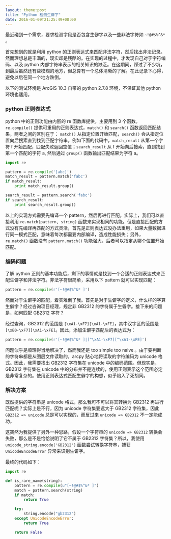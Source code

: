 ```yaml
---
layout: theme:post
title: "Python 检测生僻字"
date: 2016-01-09T21:25:49+08:00
---
```


最近碰到一个需求，要求检测字段是否包含生僻字以及一些非法字符如 `~!@#$%^&* `。

首先想到的就是利用 python 的正则表达式来匹配非法字符，然后找出非法记录。然而理想总是丰满的，现实却是残酷的。在实现的过程中，才发现自己对于字符编码、以及 python 内部字符串表示的相关知识的缺乏。在这期间，踩过了不少坑，到最后虽然还有些模糊的地方，但总算有一个总体清晰的了解。在此记录下心得，避免以后在同一个地方跌倒。

以下的测试环境是 ArcGIS 10.3 自带的 python 2.7.8 环境，不保证其他 python 环境也适用。

### python 正则表达式

python 中的正则功能由内嵌的 re 函数库提供，主要用到 3 个函数。`re.compile()` 提供可重用的正则表达式，`match()` 和 `search()` 函数返回匹配结果，两者之间的区别在于： `match()` 从指定位置开始匹配，`search()` 会从指定位置向后搜索直到找到匹配字符串。例如下面的代码中，`match_result` 从第一个字符 f 开始匹配，匹配失败返回空值；`search_result` 从 f 开始向后搜索，直到找到第一个匹配的字符 a, 然后通过 `group()` 函数输出匹配结果为字符 a。

```python
import re

pattern = re.compile('[abc]')
match_result = pattern.match('fabc')
if match_result:
	print match_result.group()

search_result = pattern.search('fabc')
if search_result:
	print search_result.group()
```

以上的实现方式需要先编译一个 pattern，然后再进行匹配。实际上，我们可以直接利用 `re.match(pattern, string)` 函数来实现相同的功能。但是直接匹配的方式没有先编译再匹配的方式灵活，首先是正则表达式没办法重用，如果大量数据进行同一模式匹配，意味着每次都需要内部编译，造成性能损失；另外，`re.match()` 函数没有 `pattern.match()` 功能强大，后者可以指定从哪个位置开始匹配。


### 编码问题

了解 python 正则的基本功能后，剩下的事情就是找到一个合适的正则表达式来匹配生僻字和非法字符。非法字符很简单，采用以下 pattern 就可以实现匹配：
```python
pattern = re.compile(r'[~!@#$%^&* ]')
```

然而对于生僻字的匹配，着实难倒了我。首先是对于生僻字的定义，什么样的字算生僻字？经过咨询项目经理，规定非 GB2312 的字符属于生僻字。接下来的问题是，如何匹配 GB2312 字符？

经过查询，GB2312 的范围是 `[\xA1-\xF7][\xA1-\xFE]`，其中汉字区的范围是 `[\xB0-\xF7][\xA1-\xFE]`。因此，添加生僻字匹配后的表达式为：
```python
pattern = re.compile(r'[~!@#$%^&* ]|[^\xA1-\xF7][^\xA1-\xFE]')
```

问题似乎是顺理得当地解决了，然而我还是 too simple too naive 。由于要判断的字符串都是从图层文件读取的，arcpy 贴心地将读取的字符编码为 unicode 格式。因此，我需要找出 GB2312 字符集在 unicode 中的编码范围。但现实是，GB2312 字符集在 unicode 中的分布并不是连续的，使用正则表示这个范围必定是非常复杂的。使用正则表达式匹配生僻字的构想，似乎陷入了死胡同。


### 解决方案

既然提供的字符串是 unicode 格式，那么我可不可以将其转换为 GB2312 再进行匹配呢？实际上是不行，因为 unicode 字符集要远大于 GB2312 字符集，因此 `GB2312 => unicode` 总是可以实现的，而反过来 `unicode => GB2312` 不一定能成功。

这突然为我提供了另外一种思路，假设一个字符串的 `unicode => GB2312` 转换会失败，那么是不是恰恰说明了它不属于 GB2312 字符集？所以，我使用 `unicode_string.encode('GB2312')` 函数尝试转换字符串，捕获 `UnicodeEncodeError` 异常来识别生僻字。

最终的代码如下：
```python
import re

def is_rare_name(string):
	pattern = re.compile(u"[~!@#$%^&* ]")
	match = pattern.search(string)
	if match:
		return True

	try:
        string.encode("gb2312")
    except UnicodeEncodeError:
    	return True

    return False
```

